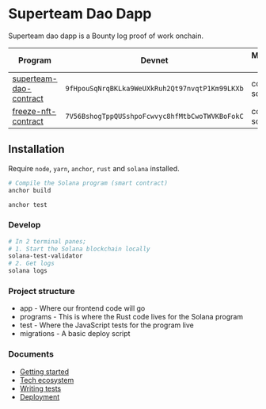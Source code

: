 # Superteam Dao Dapp

Superteam dao dapp is a Bounty log proof of work onchain.

| Program                                                    | Devnet | Mainnet Beta |
|------------------------------------------------------------|--------|------------- |
| [superteam-dao-contract](/programs/superteam-dao-contract) | `9fHpouSqNrqBKLka9WeUXkRuh2Qt97nvqtP1Km99LKXb` | coming soon |
| [freeze-nft-contract](/programs/freeze-nft-contract)       | `7V56BshogTppQUSshpoFcwvyc8hfMtbCwoTWVKBoFokC` | coming soon |

## Installation

Require `node`, `yarn`, `anchor`, `rust` and `solana` installed.

```sh
# Compile the Solana program (smart contract)
anchor build

anchor test
```

### Develop

```sh
# In 2 terminal panes;
# 1. Start the Solana blockchain locally
solana-test-validator
# 2. Get logs
solana logs
```


### Project structure

- app - Where our frontend code will go
- programs - This is where the Rust code lives for the Solana program
- test - Where the JavaScript tests for the program live
- migrations - A basic deploy script

### Documents
- [Getting started](/docs/GETTING_START.md)
- [Tech ecosystem](/docs/TECH_ECOSYSTEM.md)
- [Writing tests](/tests/superteam-dao-contract.ts)
- [Deployment](/docs/DEPLOYMENT.md)
